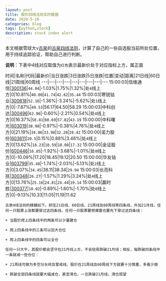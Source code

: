 ```yaml
---
layout: post
title: 股价四线法则实时数据
date: 2020-5-10
categories: blog
tags: [python,stock]
description: stock index alert
---
```



本文根据雪球大v[古泉](https://xueqiu.com/u/7148646888)的[古泉四线法则](https://xueqiu.com/7148646888/130498192)，计算了自己的一些自选股当前所处位置，用于持续追踪验证，帮助自己进行判断。

**说明**：下表中4线对应取值为`红色`表示最新价处于对应指标上方，属正面

时间|名称|代码|最新价|当日涨跌|3日涨跌|5日涨跌|位置|变动|距离|21日线|60日线|21周线|60周线
---|---|---|---|---|---|---|---|---
15:00:03|信维通信|[300136](https://xueqiu.com/S/SZ300136)|`44.04`|-1.03%|1.75%|1.32%|处`4`线上方|0|10.81%|`40.00`|`41.74`|`42.62`|`35.44`
15:00:03|寒锐钴业|[300618](https://xueqiu.com/S/SZ300618)|`52.16`|-1.36%|-3.24%|-5.62%|处`1`线上方|0|-7.87%|`49.53`|56.17|64.50|58.29
15:00:03|中科创达|[300496](https://xueqiu.com/S/SZ300496)|`62.96`|-0.60%|-2.21%|0.54%|处`4`线上方|0|16.37%|`58.81`|`60.69`|`57.82`|`43.19`
15:00:00|中科曙光|[603019](https://xueqiu.com/S/SH603019)|`38.98`|-0.97%|-0.38%|4.76%|处`4`线上方|0|21.19%|`34.86`|`33.98`|`32.20`|`28.42`
15:00:00|诺力股份|[603611](https://xueqiu.com/S/SH603611)|`20.5`|0.15%|0.88%|3.46%|处`4`线上方|0|13.62%|`18.23`|`18.59`|`18.08`|`17.32`
15:00:00|金证股份|[600446](https://xueqiu.com/S/SH600446)|`16.85`|-1.92%|-3.68%|-1.01%|处`0`线上方|0|-10.09%|17.20|18.45|19.12|20.50
15:00:00|华友钴业|[603799](https://xueqiu.com/S/SH603799)|`35.48`|-1.74%|-2.03%|-5.13%|处`2`线上方|0|3.07%|`34.45`|36.11|38.34|`29.94`
15:00:03|长亮科技|[300348](https://xueqiu.com/S/SZ300348)|`26.27`|-1.57%|1.29%|3.24%|处`4`线上方|0|13.76%|`25.16`|`24.81`|`24.44`|`19.14`
15:00:03|赢时胜|[300377](https://xueqiu.com/S/SZ300377)|`10.02`|-0.89%|-1.60%|-1.70%|处`0`线上方|0|-9.13%|10.33|11.05|11.19|11.62

```
古泉4线法则的精髓如下。抓住21日线、60日线、21周线及60周线等四条线，外加21月线，任何一只股票上涨都要穿过这四条线，任何一只股票要想爆雷也要先下穿过这四条线：

+ 当股价爬上四条线中的两条可以少量建仓

+ 爬上四条线中的三条可以加大仓位

+ 爬上四条线中的四条可以全仓

任何一只大牛，其股价都会坚守在21月线上方，不会轻易跌破21月线；相反，每跌破四条线中一条就减一些仓位：

+ 21周线可做为多空分水岭及警戒线，股价在21周线及60周线下方就要十分慎重，多看少做

+ 跌破全部四条线就要大幅减仓，甚至清仓，一旦跌破21月线，清仓观望
```